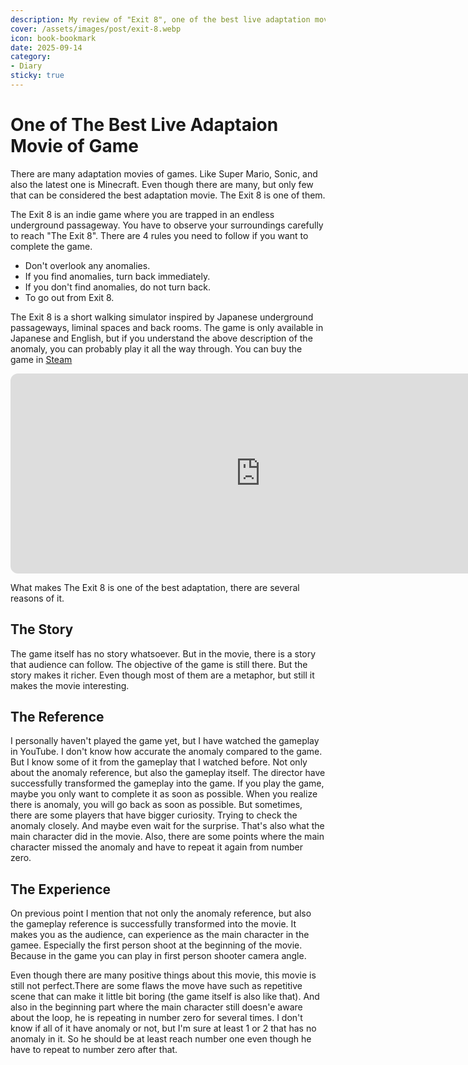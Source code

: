 ```yaml
---
description: My review of "Exit 8", one of the best live adaptation movie of game.
cover: /assets/images/post/exit-8.webp
icon: book-bookmark
date: 2025-09-14
category:
- Diary
sticky: true
---
```


# One of The Best Live Adaptaion Movie of Game

There are many adaptation movies of games. Like Super Mario, Sonic, and also the latest one is Minecraft. Even though there are many, but only few that can be considered the best adaptation movie. The Exit 8 is one of them.

The Exit 8 is an indie game where you are trapped in an endless underground passageway. You have to observe your surroundings carefully to reach "The Exit 8". There are 4 rules you need to follow if you want to complete the game.

- Don't overlook any anomalies.
- If you find anomalies, turn back immediately.
- If you don't find anomalies, do not turn back.
- To go out from Exit 8.

The Exit 8 is a short walking simulator inspired by Japanese underground passageways, liminal spaces and back rooms. The game is only available in Japanese and English, but if you understand the above description of the anomaly, you can probably play it all the way through. You can buy the game in [Steam](https://store.steampowered.com/app/2653790/The_Exit_8/)

<iframe 
  src="https://movi.ekopedia.id/preview/tt35222590" 
  width="800" 
  height="320" 
  frameborder="0"
  style="border-radius: 12px;"
></iframe>

What makes The Exit 8 is one of the best adaptation, there are several reasons of it.

## The Story

The game itself has no story whatsoever. But in the movie, there is a story that audience can follow. The objective of the game is still there. But the story makes it richer. Even though most of them are a metaphor, but still it makes the movie interesting.

## The Reference

I personally haven't played the game yet, but I have watched the gameplay in YouTube. I don't know how accurate the anomaly compared to the game. But I know some of it from the gameplay that I watched before. Not only about the anomaly reference, but also the gameplay itself. The director have successfully transformed the gameplay into the game. If you play the game, maybe you only want to complete it as soon as possible. When you realize there is anomaly, you will go back as soon as possible. But sometimes, there are some players that have bigger curiosity. Trying to check the anomaly closely. And maybe even wait for the surprise. That's also what the main character did in the movie. Also, there are some points where the main character missed the anomaly and have to repeat it again from number zero.

## The Experience

On previous point I mention that not only the anomaly reference, but also the gameplay reference is successfully transformed into the movie. It makes you as the audience, can experience as the main character in the gamee. Especially the first person shoot at the beginning of the movie. Because in the game you can play in first person shooter camera angle.

Even though there are many positive things about this movie, this movie is still not perfect.There are some flaws the move have such as repetitive scene that can make it little bit boring (the game itself  is also like that). And also in the beginning part where the main character still doesn'e aware about the loop, he is repeating in number zero for several times. I don't know if all of it have anomaly or not, but I'm sure at least 1 or 2 that has no anomaly in it. So he should be at least reach number one even though he have to repeat to number zero after that.